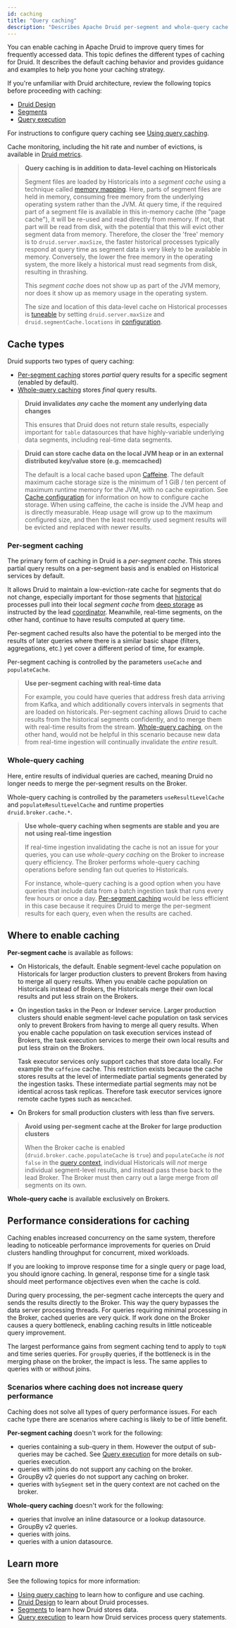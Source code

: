 ```yaml
---
id: caching
title: "Query caching"
description: "Describes Apache Druid per-segment and whole-query cache types. Identifies services where you can enable caching and suggestions for caching strategy." 
---
```


<!--
  ~ Licensed to the Apache Software Foundation (ASF) under one
  ~ or more contributor license agreements.  See the NOTICE file
  ~ distributed with this work for additional information
  ~ regarding copyright ownership.  The ASF licenses this file
  ~ to you under the Apache License, Version 2.0 (the
  ~ "License"); you may not use this file except in compliance
  ~ with the License.  You may obtain a copy of the License at
  ~
  ~   http://www.apache.org/licenses/LICENSE-2.0
  ~
  ~ Unless required by applicable law or agreed to in writing,
  ~ software distributed under the License is distributed on an
  ~ "AS IS" BASIS, WITHOUT WARRANTIES OR CONDITIONS OF ANY
  ~ KIND, either express or implied.  See the License for the
  ~ specific language governing permissions and limitations
  ~ under the License.
  -->

You can enable caching in Apache Druid to improve query times for frequently accessed data. This topic defines the different types of caching for Druid. It describes the default caching behavior and provides guidance and examples to help you hone your caching strategy.

If you're unfamiliar with Druid architecture, review the following topics before proceeding with caching:
- [Druid Design](../design/architecture.md)
- [Segments](../design/segments.md)
- [Query execution](./query-execution.md)

For instructions to configure query caching see [Using query caching](./using-caching.md).

Cache monitoring, including the hit rate and number of evictions, is available in [Druid metrics](../operations/metrics.html#cache).

> **Query caching is in addition to data-level caching on Historicals**
>
> Segment files are loaded by Historicals into a _segment cache_ using a technique called [memory mapping](https://en.wikipedia.org/wiki/Mmap).  Here, parts of segment files are held in memory, consuming free memory from the underlying operating system rather than the JVM.  At query time, if the required part of a segment file is available in this in-memory cache (the "page cache"), it will be re-used and read directly from memory.  If not, that part will be read from disk, with the potential that this will evict other segment data from memory.  Therefore, the closer the 'free' memory is to `druid.server.maxSize`, the faster historical processes typically respond at query time as segment data is very likely to be available in memory.  Conversely, the lower the free memory in the operating system, the more likely a historical must read segments from disk, resulting in thrashing.
>
> This *segment cache* does not show up as part of the JVM memory, nor does it show up as memory usage in the operating system.
>
> The size and location of this data-level cache on Historical processes is [tuneable](../operations/basic-cluster-tuning.html#segment-cache-size) by setting `druid.server.maxSize` and `druid.segmentCache.locations` in [configuration](../configuration/index.html#historical-general-configuration).

## Cache types

Druid supports two types of query caching:

- [Per-segment caching](#per-segment-caching) stores _partial_ query results for a specific segment (enabled by default).
- [Whole-query caching](#whole-query-caching) stores _final_ query results.

> **Druid invalidates _any_ cache the moment any underlying data changes**
>
> This ensures that Druid does not return stale results, especially important for `table` datasources
> that have highly-variable underlying data segments, including real-time data segments.

> **Druid can store cache data on the local JVM heap or in an external distributed key/value store (e.g. memcached)**
>
> The default is a local cache based upon [Caffeine](https://github.com/ben-manes/caffeine). The default maximum cache storage size is the minimum of 1 GiB / ten percent of maximum runtime memory for the JVM, with no cache expiration. See [Cache configuration](../configuration/index.md#cache-configuration) for information on how to configure cache storage.  When using caffeine, the cache is inside the JVM heap and is directly measurable.  Heap usage will grow up to the maximum configured size, and then the least recently used segment results will be evicted and replaced with newer results.

### Per-segment caching

The primary form of caching in Druid is a *per-segment cache*.  This stores partial query results on a per-segment basis and is enabled on Historical services by default.

It allows Druid to maintain a low-eviction-rate cache for segments that do not change, especially important for those segments that [historical](../design/historical.html) processes pull into their local _segment cache_ from [deep storage](../dependencies/deep-storage.html) as instructed by the lead [coordinator](../design/coordinator.html).  Meanwhile, real-time segments, on the other hand, continue to have results computed at query time.

Per-segment cached results also have the potential to be merged into the results of later queries where there is a similar basic shape (filters, aggregations, etc.) yet cover a different period of time, for example.

Per-segment caching is controlled by the parameters `useCache` and `populateCache`.

> **Use per-segment caching with real-time data**
>
> For example, you could have queries that address fresh data arriving from Kafka, and which additionally covers intervals in segments that are loaded on historicals.  Per-segment caching allows Druid to cache results from the historical segments confidently, and to merge them with real-time results from the stream.  [Whole-query caching](#whole-query-caching), on the other hand, would not be helpful in this scenario because new data from real-time ingestion will continually invalidate the _entire_ result.

### Whole-query caching

Here, entire results of individual queries are cached, meaning Druid no longer needs to merge the per-segment results on the Broker.

Whole-query caching is controlled by the parameters `useResultLevelCache` and `populateResultLevelCache` and runtime properties `druid.broker.cache.*`.

> **Use whole-query caching when segments are stable and you are not using real-time ingestion**
>
> If real-time ingestion invalidating the cache is not an issue for your queries, you can use *whole-query caching* on the Broker to increase query efficiency. The Broker performs whole-query caching operations before sending fan out queries to Historicals.
>
> For instance, whole-query caching is a good option when you have queries that include data from a batch ingestion task that runs every few hours or once a day. [Per-segment caching](#per-segment-caching) would be less efficient in this case because it requires Druid to merge the per-segment results for each query, even when the results are cached.

## Where to enable caching

**Per-segment cache** is available as follows:

- On Historicals, the default. Enable segment-level cache population on Historicals for larger production clusters to prevent Brokers from having to merge all query results. When you enable cache population on Historicals instead of Brokers, the Historicals merge their own local results and put less strain on the Brokers.

- On ingestion tasks in the Peon or Indexer service. Larger production clusters should enable segment-level cache population on task services only to prevent Brokers from having to merge all query results. When you enable cache population on task execution services instead of Brokers, the task execution services to merge their own local results and put less strain on the Brokers.

     Task executor services only support caches that store data locally. For example the `caffeine` cache. This restriction exists because the cache stores results at the level of intermediate partial segments generated by the ingestion tasks. These intermediate partial segments may not be identical across task replicas. Therefore task executor services ignore remote cache types such as `memcached`.

- On Brokers for small production clusters with less than five servers. 

> **Avoid using per-segment cache at the Broker for large production clusters**
>
> When the Broker cache is enabled (`druid.broker.cache.populateCache` is `true`) and `populateCache` _is not_ `false` in the [query context](../querying/query-context.html), individual Historicals will _not_ merge individual segment-level results, and instead pass these back to the lead Broker.  The Broker must then carry out a large merge from _all_ segments on its own.

**Whole-query cache** is available exclusively on Brokers.

## Performance considerations for caching
Caching enables increased concurrency on the same system, therefore leading to noticeable performance improvements for queries on Druid clusters handling throughput for concurrent, mixed workloads.

If you are looking to improve response time for a single query or page load, you should ignore caching. In general, response time for a single task should meet performance objectives even when the cache is cold.

During query processing, the per-segment cache intercepts the query and sends the results directly to the Broker. This way the query bypasses the data server processing threads. For queries requiring minimal processing in the Broker, cached queries are very quick. If work done on the Broker causes a query bottleneck, enabling caching results in little noticeable query improvement.

The largest performance gains from segment caching tend to apply to `topN` and time series queries. For `groupBy` queries, if the bottleneck is in the merging phase on the broker, the impact is less. The same applies to queries with or without joins.

### Scenarios where caching does not increase query performance

Caching does not solve all types of query performance issues. For each cache type there are scenarios where caching is likely to be of little benefit.

**Per-segment caching** doesn't work for the following:
- queries containing a sub-query in them. However the output of sub-queries may be cached. See [Query execution](./query-execution.md) for more details on sub-queries execution.
- queries with joins do not support any caching on the broker.
- GroupBy v2 queries do not support any caching on broker.
- queries with `bySegment` set in the query context are not cached on the broker.

**Whole-query caching** doesn't work for the following:
- queries that involve an inline datasource or a lookup datasource.
- GroupBy v2 queries.
- queries with joins.
- queries with a union datasource.


## Learn more
See the following topics for more information:
- [Using query caching](./using-caching.md) to learn how to configure and use caching.
- [Druid Design](../design/architecture.md) to learn about Druid processes.  
- [Segments](../design/segments.md) to learn how Druid stores data.
- [Query execution](./query-execution.md) to learn how Druid services process query statements.

